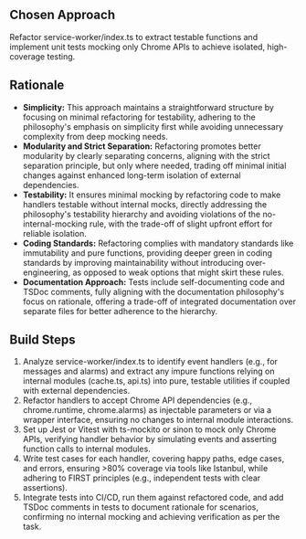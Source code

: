 ## Chosen Approach
Refactor service-worker/index.ts to extract testable functions and implement unit tests mocking only Chrome APIs to achieve isolated, high-coverage testing.

## Rationale
- **Simplicity:** This approach maintains a straightforward structure by focusing on minimal refactoring for testability, adhering to the philosophy's emphasis on simplicity first while avoiding unnecessary complexity from deep mocking needs.
- **Modularity and Strict Separation:** Refactoring promotes better modularity by clearly separating concerns, aligning with the strict separation principle, but only where needed, trading off minimal initial changes against enhanced long-term isolation of external dependencies.
- **Testability:** It ensures minimal mocking by refactoring code to make handlers testable without internal mocks, directly addressing the philosophy's testability hierarchy and avoiding violations of the no-internal-mocking rule, with the trade-off of slight upfront effort for reliable isolation.
- **Coding Standards:** Refactoring complies with mandatory standards like immutability and pure functions, providing deeper green in coding standards by improving maintainability without introducing over-engineering, as opposed to weak options that might skirt these rules.
- **Documentation Approach:** Tests include self-documenting code and TSDoc comments, fully aligning with the documentation philosophy's focus on rationale, offering a trade-off of integrated documentation over separate files for better adherence to the hierarchy.

## Build Steps
1. Analyze service-worker/index.ts to identify event handlers (e.g., for messages and alarms) and extract any impure functions relying on internal modules (cache.ts, api.ts) into pure, testable utilities if coupled with external dependencies.
2. Refactor handlers to accept Chrome API dependencies (e.g., chrome.runtime, chrome.alarms) as injectable parameters or via a wrapper interface, ensuring no changes to internal module interactions.
3. Set up Jest or Vitest with ts-mockito or sinon to mock only Chrome APIs, verifying handler behavior by simulating events and asserting function calls to internal modules.
4. Write test cases for each handler, covering happy paths, edge cases, and errors, ensuring >80% coverage via tools like Istanbul, while adhering to FIRST principles (e.g., independent tests with clear assertions).
5. Integrate tests into CI/CD, run them against refactored code, and add TSDoc comments in tests to document rationale for scenarios, confirming no internal mocking and achieving verification as per the task.